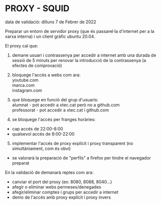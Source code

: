 # PROXY - SQUID

data de validació: dilluns 7 de Febrer de 2022  

Preparar un entorn de servidor proxy (que és passarel·la d'internet per a la xarxa interna) i un client gràfic ubuntu 20.04.  

El proxy cal que:  
1) demane usuari i contrassenya per accedir a internet amb una durada de sessió de 5 minuts per renovar la introducció de la contrassenya (a efectes de comprovació)   

2) bloquege l'accés a webs com ara:  
youtube.com  
marca.com  
instagram.com  

3) que bloquege en funció del grup d'usuaris:  
alumnat - pot accedir a xtec.cat però no a github.com  
professorat - pot accedir a xtec.cat i github.com  

4) se bloquege l'accés per franges horàries:  
- cap accés de 22:00-8:00  
- qualsevol accés de 8:00-22:00  

5) implementar l'accés de proxy explícit i proxy transparent (no simultàniament, com és obvi)  
- se valorarà la preparació de "perfils" a firefox per tindre el navegador preparat  


En la validació de demanarà reptes com ara:  
- canviar el port del proxy (ex: 8080, 8088, 8040...)  
- afegir o eliminar webs permeses/denegades  
- afegir/eliminar comptes i grups per accedir a internet  
- demo de l'accés amb proxy explícit i proxy invers  
